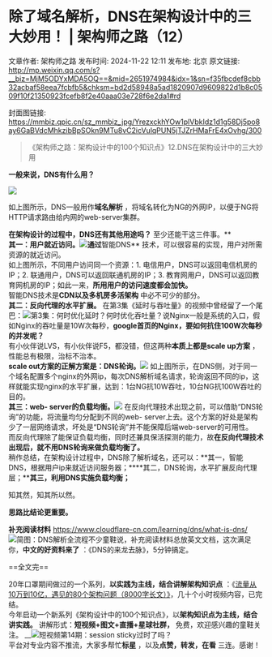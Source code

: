 # 除了域名解析，DNS在架构设计中的三大妙用！ | 架构师之路（12）

文章作者: 架构师之路
发布时间: 2024-11-22 12:11
发布地: 北京
原文链接: http://mp.weixin.qq.com/s?__biz=MjM5ODYxMDA5OQ==&mid=2651974984&idx=1&sn=f35fbcdef8cbb32acbaf58eea7fcbfb5&chksm=bd2d58948a5ad1820907d9609822d1b8c0509f10f21350923fcefb8f2e40aaa03e728f6e2da1#rd

封面图链接: https://mmbiz.qpic.cn/sz_mmbiz_jpg/YrezxckhYOw1plVbkIdz1d1g58Dj5po8ay6GaBVdcMhkzibBpSOkn9MTu8vC2icVulqPUN5jTJZrHMaFrE4xOvhg/300

> 《架构师之路：架构设计中的100个知识点》12.DNS在架构设计中的三大妙用

  

**一般来说，DNS有什么用？**

![](https://mmbiz.qpic.cn/mmbiz_png/YrezxckhYOyabHJhIc7KdOTKpib8hVoFAUmGRUvaUCWh5Ca2ia8StZrQ3CPmrIkx1m7otib9ibAGoBWoPSib6ribB9hw/640?wx_fmt=other&tp=webp&wxfrom=5&wx_lazy=1&wx_co=1)

如上图所示，DNS一般用作**域名解析** ，将域名转化为NG的外网IP，以便于NG将HTTP请求路由给内网的web-server集群。  
  
**在架构设计的过程中，DNS还有其他用途吗？** 至少还能干这三件事。**  
****其一：用户就近访问。****![](https://mmbiz.qpic.cn/mmbiz_png/YrezxckhYOyabHJhIc7KdOTKpib8hVoFAvJKtyy5RvSb8icVSX1ndx8BCicmxb6fLBF0hDwmLV6Dyyfqber6sclAA/640?wx_fmt=other&tp=webp&wxfrom=5&wx_lazy=1&wx_co=1)**通过**智能DNS**
技术，可以很容易的实现，用户对所需资源的就近访问。  
如上图所示，不同用户访问同一个资源：1\. 电信用户，DNS可以返回电信机房的IP；2\. 联通用户，DNS可以返回联通机房的IP；3\.
教育网用户，DNS可以返回教育网机房的IP；如此一来，**所用用户的访问速度都会加快。**  
智能DNS技术是**CDN以及多机房多活架构** 中必不可少的部分。  
**其二：反向代理的水平扩展。**
在第3集《延时与吞吐量》的视频中曾经留了一个尾巴：![](https://mmbiz.qpic.cn/sz_mmbiz_png/YrezxckhYOzziaATEC9mVFlsErU4wXYyP3QGu5ZibklcRaV3rzzra66gF2etfcyQcbSeTaBM4iavNzBv6Hjq9aKJQ/640?wx_fmt=other&from=appmsg&tp=webp&wxfrom=5&wx_lazy=1&wx_co=1)第3集：何时优化延时？何时优化吞吐量？说Nginx一般是系统的入口，假如Nginx的吞吐量是10W次每秒，**google首页的Nginx，要如何抗住100W次每秒的并发呢？**  
有小伙伴说LVS，有小伙伴说F5，都没错，但这两种**本质上都是scale up方案** ，性能总有极限，治标不治本。  
**scale
out方案的正解方案是：DNS轮询。**![](https://mmbiz.qpic.cn/mmbiz_png/YrezxckhYOyabHJhIc7KdOTKpib8hVoFAhBZwq4qeGStranLx7ejqV4LicNXyZySRr12ia8tweNT2ibJKVR5j0LfmA/640?wx_fmt=other&tp=webp&wxfrom=5&wx_lazy=1&wx_co=1)
如上图所示，在DNS侧，对于同一个域名配置多个nginx的外网ip，每次DNS解析域名请求，轮询返回不同的ip，这样就能实现nginx的水平扩展，达到：1台NG抗10W吞吐，10台NG抗100W吞吐的目的。  
**其三：web-
server的负载均衡。**![](https://mmbiz.qpic.cn/mmbiz_png/YrezxckhYOyabHJhIc7KdOTKpib8hVoFAnGbESm8ExqmCj3ZYrHYp5fp0Sv1BzUDHVYRwGX9IleT6LJxAGcptXA/640?wx_fmt=other&tp=webp&wxfrom=5&wx_lazy=1&wx_co=1)
在反向代理技术出现之前，可以借助“DNS轮询”的功能，将流量均匀分配到不同的web-
server上去。这个方案的好处是架构少了一层网络请求，坏处是“DNS轮询”并不能保障后端web-server的可用性。  
而反向代理除了能保证负载均衡，同时还兼具保活探测的能力，故**在反向代理技术出现后，就不用DNS轮询来做负载均衡了。**  
稍作总结，在架构设计过程中，DNS除了解析域名，还可以：**其一，智能DNS，根据用户ip来就近访问服务器；****其二，DNS轮询，水平扩展反向代理层；****其三，利用DNS实施负载均衡；**  

知其然，知其所以然。

**思路比结论更重要。**

  

**补充阅读材料** https://www.cloudflare-cn.com/learning/dns/what-is-dns/  
![](https://mmbiz.qpic.cn/sz_mmbiz_png/YrezxckhYOw1plVbkIdz1d1g58Dj5po82rqZCbToEiaGicUBZzSarOfKMAziaibBMEGrYuLzickDZK3o45kt0Xaxueg/640?wx_fmt=png&from=appmsg)简图：DNS解析全流程不少童鞋说，补充阅读材料总放英文文档，这次满足你，**中文的好资料来了**
：《DNS的来龙去脉》，5分钟搞定。  

==全文完==

  
20年口罩期间做过的一个系列，**以实践为主线，结合讲解架构知识点**
：《[流量从10万到10亿，遇见的80个架构问题（8000字长文）》](http://mp.weixin.qq.com/s?__biz=MjM5ODYxMDA5OQ==&mid=2651974945&idx=1&sn=58ff54415ddf2dd52d03f47a6790344b&chksm=bd2d58fd8a5ad1eb50a647f9443406bdf8bb6288688629f997b4e4c8d8514ca1624da3c2030d&scene=21#wechat_redirect)，几十个小时视频内容，已完结。  
今年启动一个新系列《架构设计中的100个知识点》，以**架构知识点为主线，结合讲实践。** 讲解形式：**短视频+图文+直播+星球社群，**
免费，欢迎感兴趣的童鞋关注。
__![](https://mmbiz.qpic.cn/sz_mmbiz_png/YrezxckhYOw1plVbkIdz1d1g58Dj5po8mu4etLzPSFe4J3GjCEkqJC8uicjdTRysoGkQRsaVTKZjjY9fjYXrn3A/640?wx_fmt=png&from=appmsg)短视频第14期：session
sticky过时了吗？  
平台对专业内容不推流，大家多帮忙**标星** ，以及**点赞，转发，在看** 三连。感谢！

